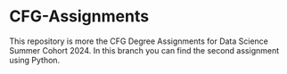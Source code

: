 # CFG-Assignments
This repository is more the CFG Degree Assignments for Data Science Summer Cohort 2024.
In this branch you can find the second assignment using Python.
